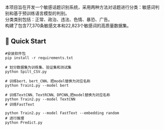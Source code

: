 本项目旨在开发一个敏感话题识别系统，采用两种方法对话题进行分类：敏感词判别和基于预训练语言模型的判别。<br>
分类类别包括：正常、政治、违法、色情、暴恐、广告。<br>
构建了包含77,370条敏感文本和22,823个敏感词的高质量数据集。
       

## 🚀 Quick Start
```
#安装软件包
pip install -r requirements.txt

# 划分数据集为训练集、验证集和测试集
python Spilt_CSV.py

# 训练bert、bert_CNN，把model替换为对应名称
python Train1.py --model bert

# 训练TextCNN、TextRCNN、DPCNN,把model替换为对应名称
python Train2.py --model TextCNN
# 训练FastText

python Train2.py --model FastText --embedding random
# 进行推理
python Predict.py 
```
